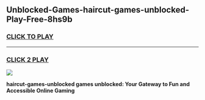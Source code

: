 
## Unblocked-Games-haircut-games-unblocked-Play-Free-8hs9b
<h3>
<a href="https://premium76.site?title=haircut-games-unblocked&ref=18A">CLICK TO PLAY</a></h3>
<hr>

<h3>
<a href="https://premium76.site?title=haircut-games-unblocked&ref=18A">CLICK 2 PLAY</a>
  
</h3>

<a href="https://premium76.site?title=haircut-games-unblocked&ref=18A"><img src="https://clearcache.store/games.png"></a>


**haircut-games-unblocked games unblocked: Your Gateway to Fun and Accessible Online Gaming**
